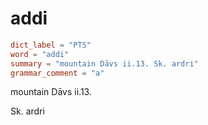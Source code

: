 # addi

``` toml
dict_label = "PTS"
word = "addi"
summary = "mountain Dāvs ii.13. Sk. ardri"
grammar_comment = "a"
```

mountain Dāvs ii.13.

Sk. ardri

